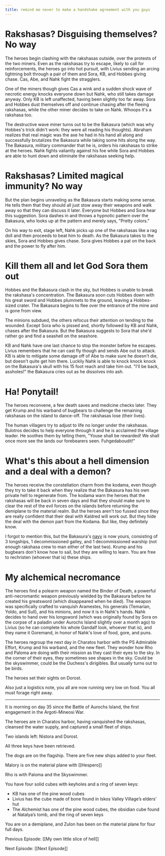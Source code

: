 ```yaml
---
title: remind me never to make a handshake agreement with you guys
---
```

# Rakshasas? Disguising themselves? No way
The heroes begin clashing with the rakshasas outside, over the protests of the two miners. Even as the rakshasas try to escape, likely to call for reinforcements, the heroes go into hot pursuit, with Livius sending an arcing lightning bolt through a pair of them and Sora, KB, and Hobbes giving chase. Cas, Abe, and Nahk fight the stragglers. 

One of the miners though gives Cas a wink and a sudden shock wave of necrotic energy knocks everyone down but Nahk, who still takes damage anyway. Only KB is left unaffected, having been slightly too far away. Sora and Hobbes dust themselves off and continue chasing after the fleeing rakshasas, while the other miner decides to take on Nahk. Whoops it's a rakshasa too. 

The destructive wave miner turns out to be the Bakasura (which was why Hobbes's trick didn't work: they were all reading his thoughts). Abraham realizes that real magic was the axe he had in his hand all along and successfully brutalizes the Bakasura while taking some hits along the way. The Bakasura, military commander that he is, orders his rakshasas to strike at the heroes. Nahk fights valiantly against his foe while Sora and Hobbes are able to hunt down and eliminate the rakshasas seeking help. 

# Rakshasas? Limited magical immunity? No way
But the plan begins unraveling as the Bakasura starts making some sense. He tells them that they should all just stow away their weapons and walk away so that they can discuss it later. Everyone but Hobbes and Sora hear this suggestion. Sora dashes in and throws a hypnotic pattern over the Bakasura, who looks up at the pattern and merely says, "Pretty colors."

On his way to exit, stage left, Nahk picks up one of the rakshasas like a rag doll and then proceeds to beat him to death. As the Bakasura takes to the skies, Sora and Hobbes gives chase. Sora gives Hobbes a pat on the back and the power to fly after him. 

# Kill them all and let God Sora them out
Hobbes and the Bakasura clash in the sky, but Hobbes is unable to break the rakshasa's concentration. The Bakasura soon cuts Hobbes down with his great sword and Hobbes plummets to the ground, leaving a Hobbes-sized crater. The Bakasura begins to flee over the entrance of the mine and is gone from view. 

The minions subdued, the others refocus their attention on tending to the wounded. Except Sora who is pissed and, shortly followed by KB and Nahk, chases after the Bakasura. But the Bakasura suggests to Sora that she'd rather go and find a seashell on the seashore. 

KB and Nahk have one last chance to stop the monster before he escapes. Livius remembers that he can cast fly though and sends Abe out to attack. KB is able to mitigate some damage off of Abe to make sure he doesn't die, but doesn't quite get him there. Luckily Nahk is able to knock knock knock on the Bakasura's skull with his 15 foot reach and take him out. "I'll be back, assholes!" the Bakasura cries out as he dissolves into ash.

# Ha! Ponytail!
The heroes reconvene, a few death saves and medicine checks later. They get Krump and his warband of bugbears to challenge the remaining rakshasas on the island to dance-off. The rakshasas lose (their lives). 

The human villagers try to adjust to life no longer under the rakshasas. Bulotros decides to help everyone through it and he is acclaimed the village leader. He soothes them by telling them, "Youse shall be rewarded! We shall once more see the lands our forebearers seen. Fuhgedaboudit!" 

# What's this about a hell dimension and a deal with a demon?
The heroes receive the constellation charm from the kodama, even though they try to take it back when they realize that the Bakasura has his own private hell to regenerate from. The kodama warn the heroes that the rakshasas will be back in seven days and that they should make sure to clear the rest of the evil forces on the islands before returning the demiplane to the material realm. But the heroes aren't too fussed since they are really confident that their deal with Kaldred will work out. But they hide the deal with the demon part from the Kodama. But like, they definitely know.

I forgot to mention this, but the Bakasura's [navy](https://www.dndbeyond.com/sources/gos/of-ships-and-the-sea#SampleShips) is now yours, consisting of 3 longships, 1 decommissioned galley, and 1 decommissioned warship (not enough rakshasa crew to man either of the last two). Krump and his bugbears don't know how to sail, but they are willing to learn. You are free to rechristen (whoever that is) these ships.

# My alchemical necromance
The heroes find a polearm weapon named the Binder of Death, a powerful anti-necromantic weapon previously wielded by the Bakasura before he created his greatsword (which disappeared when he died). The weapon was specifically crafted to vanquish Aramestes, his generals (Temarian, Yoldo, and Sull), and his minions, and now it is in Nahk's hands. Nahk decides to hand over his longsword (which was originally found by Sora on the corpse of a paladin under Aurochs Island slightly over a month ago) to Livius (so he can complete his whole Gandalf look, whoever that is), and they name it Goremand, in honor of Nahk's love of food, gore, and puns. 

The heroes regroup the next day in Charatos harbor with the PS Admirable Effort, Krump and his warband, and the new fleet. They wonder how Rho and Paloma are doing with their mission as they cast their eyes to the sky. In the corner of their eyes, they sometimes see shapes in the sky. Could be the skyswimmer, could be the Duchess's dirigibles. But usually turns out to be birds. 

The heroes set their sights on Dorost. 

Also just a logistics note, you all are now running very low on food. You all must forage right away. 

---
It is morning on day 35 since the Battle of Aurochs Island, the first engagement in the Argoti-Mineosi War.

The heroes are in Charatos harbor, having vanquished the rakshasas, cleansed the water supply, and captured a small fleet of ships. 

Two islands left: Nistora and Dorost.

All three keys have been retrieved.

The dogs are on the flagship. There are five new ships added to your fleet.

Malory is on the material plane with [[Hespero]]

Rho is with Paloma and the Skyswimmer.

You have four solid cubes with keyholes and a ring of seven keys:

-   KB has one of the pine wood cubes
-   Livius has the cube made of bone found in Iskos Valley Village’s elders’ hut
-   The Alchemist has one of the pine wood cubes, the obsidian cube found at Natalya’s tomb, and the ring of seven keys

You are on a demiplane, and Zulon has been on the material plane for four full days.


Previous Episode: [[My own little slice of hell]]

Next Episode: [[Next Episode]]